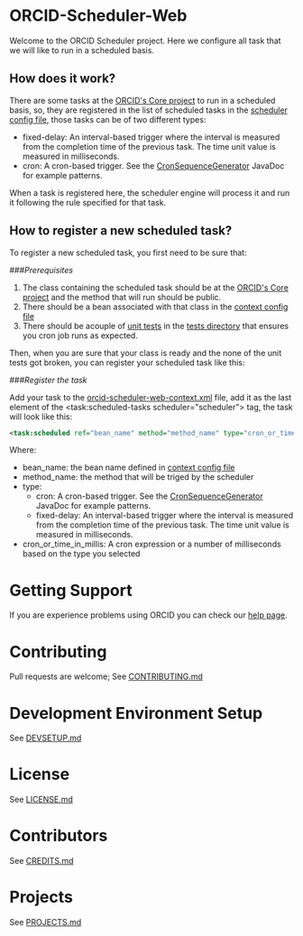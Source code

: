 # ORCID-Scheduler-Web
Welcome to the ORCID Scheduler project. Here we configure all task that we will like to run in a scheduled basis.

## How does it work?  

There are some tasks at the [ORCID's Core project](https://github.com/ORCID/ORCID-Source/tree/master/orcid-core) to run in a scheduled basis, so, they are registered in the list of scheduled tasks in the [scheduler config file](https://github.com/ORCID/ORCID-Source/blob/master/orcid-scheduler-web/src/main/resources/orcid-scheduler-web-context.xml), those tasks can be of two different types:

* fixed-delay: An interval-based trigger where the interval is measured from the completion time of the previous task. The time unit value is measured in milliseconds.
* cron: A cron-based trigger. See the [CronSequenceGenerator]( http://docs.spring.io/spring/docs/current/javadoc-api/org/springframework/scheduling/support/CronSequenceGenerator.html) JavaDoc for example patterns.

When a task is registered here, the scheduler engine will process it and run it following the rule specified for that task.

## How to register a new scheduled task?

To register a new scheduled task, you first need to be sure that:

###*Prerequisites*

1. The class containing the scheduled task should be at the [ORCID's Core project](https://github.com/ORCID/ORCID-Source/tree/master/orcid-core) and the method that will run should be public.
2. There should be a bean associated with that class in the [context config file](https://github.com/ORCID/ORCID-Source/blob/master/orcid-core/src/main/resources/orcid-core-context.xml)
3. There should be acouple of [unit tests](http://junit.org/) in the [tests directory](https://github.com/ORCID/ORCID-Source/tree/master/orcid-core/src/test/java/org/orcid/core) that ensures you cron job runs as expected.

Then, when you are sure that your class is ready and the none of the unit tests got broken, you can register your scheduled task like this:

###*Register the task*

Add your task to the [orcid-scheduler-web-context.xml](https://github.com/ORCID/ORCID-Source/blob/master/orcid-scheduler-web/src/main/resources/orcid-scheduler-web-context.xml) file, add it as the last element of the  <task:scheduled-tasks scheduler="scheduler"> tag, the task will look like this:
```XML
<task:scheduled ref="bean_name" method="method_name" type="cron_or_time_in_millis"/>
```

Where:
* bean_name: the bean name defined in [context config file](https://github.com/ORCID/ORCID-Source/blob/master/orcid-core/src/main/resources/orcid-core-context.xml)
* method_name: the method that will be triged by the scheduler
* type: 
  * cron: A cron-based trigger. See the [CronSequenceGenerator](http://docs.spring.io/spring/docs/current/javadoc-api/org/springframework/scheduling/support/CronSequenceGenerator.html) JavaDoc for example patterns.
  * fixed-delay: An interval-based trigger where the interval is measured from the completion time of the previous task. The time unit value is measured in milliseconds.
* cron_or_time_in_millis: A cron expression or a number of milliseconds based on the type you selected

# Getting Support

If you are experience problems using ORCID you can check our [help page](http://orcid.org/help). 

# Contributing
Pull requests are welcome; See [CONTRIBUTING.md](CONTRIBUTING.md)

# Development Environment Setup
See [DEVSETUP.md](https://github.com/ORCID/ORCID-Source/blob/master/DEVSETUP.md)

# License
See [LICENSE.md](https://github.com/ORCID/ORCID-Source/blob/master/LICENSE.md)

# Contributors
See [CREDITS.md](https://github.com/ORCID/ORCID-Source/blob/master/CREDITS.md)

# Projects
See [PROJECTS.md](https://github.com/ORCID/ORCID-Source/blob/master/PROJECTS.md)


